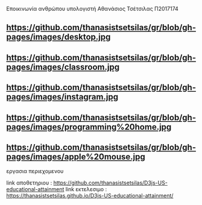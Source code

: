 Εποικινωνία ανθρώπου υπολογιστή
Αθανάσιος Τσέτσιλας
Π2017174

## https://github.com/thanasistsetsilas/gr/blob/gh-pages/images/desktop.jpg
## https://github.com/thanasistsetsilas/gr/blob/gh-pages/images/classroom.jpg
## https://github.com/thanasistsetsilas/gr/blob/gh-pages/images/instagram.jpg
## https://github.com/thanasistsetsilas/gr/blob/gh-pages/images/programming%20home.jpg
## https://github.com/thanasistsetsilas/gr/blob/gh-pages/images/apple%20mouse.jpg

εργασια περιεχομενου 

link αποθετηριου : https://github.com/thanasistsetsilas/D3js-US-educational-attainment
link εκτελεσιμο : https://thanasistsetsilas.github.io/D3js-US-educational-attainment/
